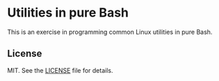 # Utilities in pure Bash

This is an exercise in programming common Linux utilities in pure Bash.

## License

MIT. See the [LICENSE](./LICENSE) file for details.
